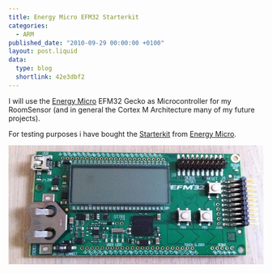 ```yaml
---
title: Energy Micro EFM32 Starterkit
categories:
  - ARM
published_date: "2010-09-29 00:00:00 +0100"
layout: post.liquid
data:
  type: blog
  shortlink: 42e3dbf2
---
```

I will use the [Energy Micro](http://www.energymicro.com) EFM32 Gecko as Microcontroller for my
RoomSensor (and in general the Cortex M Architecture many of my future projects).

For testing purposes i have bought the [Starterkit](http://www.energymicro.com/tools/efm32-gecko-starter-kit)
from [Energy Micro](http://www.energymicro.com).

<!-- more -->

![EFM32 Starterkit](efm32stk.jpg)
